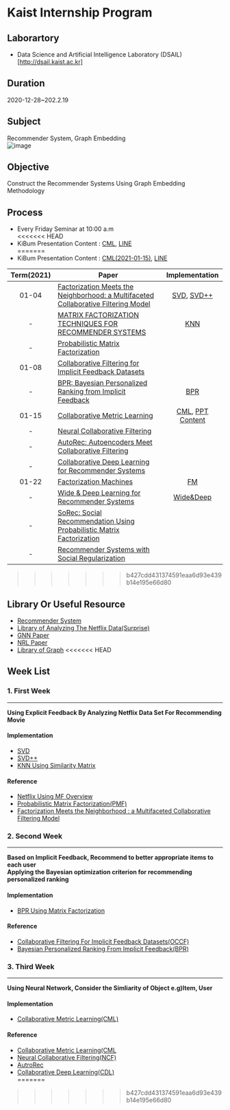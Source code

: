 # Kaist Internship Program  
## Laborartory  
* Data Science and Artificial Intelligence Laboratory (DSAIL)[http://dsail.kaist.ac.kr]  
## Duration  
2020-12-28~202.2.19
## Subject  
Recommender System, Graph Embedding  
![image](https://user-images.githubusercontent.com/68312164/103968901-1abece80-51a8-11eb-9f6b-1fab04c65bbe.png)  
## Objective  
Construct the Recommender Systems Using Graph Embedding Methodology   
## Process  
* Every Friday Seminar at 10:00 a.m  
<<<<<<< HEAD
* KiBum Presentation Content : [CML](http://www.cs.cornell.edu/~ylongqi/paper/HsiehYCLBE17.pdf), [LINE](https://arxiv.org/pdf/1503.03578.pdf)  
=======
* KiBum Presentation Content : [CML(2021-01-15)](https://github.com/rlqja1107/Kaist_Recommender_System/blob/master/Netflix_Analysis/CML_%EA%B9%80%EA%B8%B0%EB%B2%94.pptx), [LINE](https://arxiv.org/pdf/1503.03578.pdf)   



| Term(2021) | Paper | Implementation |  
| :---: | --- | :---: |   
| 01-04 | [Factorization Meets the Neighborhood: a Multifaceted Collaborative Filtering Model](https://dl.acm.org/doi/pdf/10.1145/1401890.1401944) | [SVD](https://github.com/rlqja1107/Kaist_Recommender_System/tree/master/Netflix_Analysis/SVD), [SVD++](https://github.com/rlqja1107/Kaist_Recommender_System/tree/master/Netflix_Analysis/SVD_pp) |  
| - | [MATRIX FACTORIZATION TECHNIQUES FOR RECOMMENDER SYSTEMS](https://datajobs.com/data-science-repo/Recommender-Systems-%5bNetflix%5d.pdf) | [KNN](https://github.com/rlqja1107/Kaist_Recommender_System/tree/master/Netflix_Analysis/CorMvg) |  
| - | [Probabilistic Matrix Factorization](https://papers.nips.cc/paper/2007/file/d7322ed717dedf1eb4e6e52a37ea7bcd-Paper.pdf) | |       
| 01-08 | [Collaborative Filtering for Implicit Feedback Datasets](http://yifanhu.net/PUB/cf.pdf)| |   
| - | [BPR: Bayesian Personalized Ranking from Implicit Feedback](https://arxiv.org/pdf/1205.2618.pdf)| [BPR](https://github.com/rlqja1107/Kaist_Recommender_System/tree/master/Netflix_Analysis/BPR) |  
| 01-15 | [Collaborative Metric Learning](http://www.cs.cornell.edu/~ylongqi/paper/HsiehYCLBE17.pdf)| [CML](https://github.com/rlqja1107/Kaist_Recommender_System/tree/master/Netflix_Analysis/CML), [PPT Content](https://github.com/rlqja1107/Kaist_Recommender_System/blob/master/Netflix_Analysis/CML_%EA%B9%80%EA%B8%B0%EB%B2%94.pptx) |     
| - | [Neural Collaborative Filtering](https://arxiv.org/pdf/1708.05031.pdf ) | |  
| - | [AutoRec: Autoencoders Meet Collaborative Filtering](http://users.cecs.anu.edu.au/~u5098633/papers/www15.pdf) | |  
| - | [Collaborative Deep Learning for Recommender Systems](http://www.wanghao.in/paper/KDD15_CDL.pdf) | |  
| 01-22 | [Factorization Machines](https://ieeexplore.ieee.org/document/5694074) | [FM](https://github.com/rlqja1107/Kaist_Recommender_System/tree/master/Netflix_Analysis/FM)  |  
| - | [Wide & Deep Learning for Recommender Systems](https://arxiv.org/abs/1606.07792) | [Wide&Deep](https://github.com/rlqja1107/Kaist_Recommender_System/tree/master/Netflix_Analysis/Wide%26Deep) |  
| - | [SoRec: Social Recommendation Using Probabilistic Matrix Factorization](http://web.cs.ucla.edu/~yzsun/classes/2014Spring_CS7280/Papers/Recommendation/paper_cikm08_sorec_hao.pdf) | |    
| - | [Recommender Systems with Social Regularization](https://dennyzhou.github.io/papers/RSR.pdf) | |    

>>>>>>> b427cdd431374591eaa6d93e439b14e195e66d80
## Library Or Useful Resource  
* [Recommender System](https://github.com/jihoo-kim/awesome-RecSys)  
* [Library of Analyzing The Netflix Data(Surprise)](https://github.com/NicolasHug/Surprise)  
* [GNN Paper](https://github.com/thunlp/GNNPapers)  
* [NRL Paper](https://github.com/thunlp/NRLPapers)  
* [Library of Graph](https://pytorch-geometric.readthedocs.io/en/latest/)
<<<<<<< HEAD
## Week List  
### 1. First Week  
***  
**Using Explicit Feedback By Analyzing Netflix Data Set For Recommending Movie**  
#### Implementation  
* [SVD](https://github.com/rlqja1107/Kaist_Recommender_System/tree/master/Netflix_Analysis/SVD)  
* [SVD++](https://github.com/rlqja1107/Kaist_Recommender_System/tree/master/Netflix_Analysis/SVD_pp)  
* [KNN Using Similarity Matrix](https://github.com/rlqja1107/Kaist_Recommender_System/tree/master/Netflix_Analysis/CorMvg)  
#### Reference  
* [Netflix Using MF Overview](https://dl.acm.org/doi/pdf/10.1145/1401890.1401944)  
* [Probabilistic Matrix Factorization(PMF)](https://papers.nips.cc/paper/2007/file/d7322ed717dedf1eb4e6e52a37ea7bcd-Paper.pdf)  
* [Factorization Meets the Neighborhood : a Multifaceted Collaborative Filtering Model](https://datajobs.com/data-science-repo/Recommender-Systems-[Netflix].pdf
)  
### 2. Second Week  
***  
**Based on Implicit Feedback, Recommend to better appropriate items to each user**  
**Applying the Bayesian optimization criterion for recommending personalized ranking**  

#### Implementation  
* [BPR Using Matrix Factorization](https://github.com/rlqja1107/Kaist_Recommender_System/tree/master/Netflix_Analysis/BPR)  
#### Reference  
* [Collaborative Filtering For Implicit Feedback Datasets(OCCF)](http://yifanhu.net/PUB/cf.pdf )
* [Bayesian Personalized Ranking From Implicit Feedback(BPR)](https://arxiv.org/ftp/arxiv/papers/1205/1205.2618.pdf)  
   
### 3. Third Week  
***  
**Using Neural Network, Consider the Simliarity of Object e.g)Item, User**  
#### Implementation  
* [Collaborative Metric Learning(CML)](https://github.com/rlqja1107/Kaist_Recommender_System/tree/master/Netflix_Analysis/CML)  
#### Reference  
* [Collaborative Metric Learning(CML](http://www.cs.cornell.edu/~ylongqi/paper/HsiehYCLBE17.pdf)  
* [Neural Collaborative Filtering(NCF)](https://arxiv.org/pdf/1708.05031.pdf)  
* [AutroRec](http://users.cecs.anu.edu.au/~u5098633/papers/www15.pdf)  
* [Collaborative Deep Learning(CDL)](http://www.wanghao.in/paper/KDD15_CDL.pdf)  
=======

>>>>>>> b427cdd431374591eaa6d93e439b14e195e66d80
 
